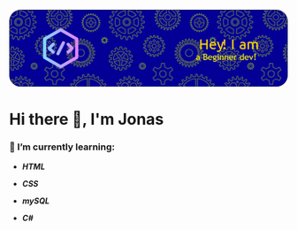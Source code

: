 ![Header](./headerjoia.png)
# Hi there 👋, I'm Jonas

### 🌱 I’m currently learning:

- **_HTML_**

- **_CSS_**

- **_mySQL_**

- **_C#_**
